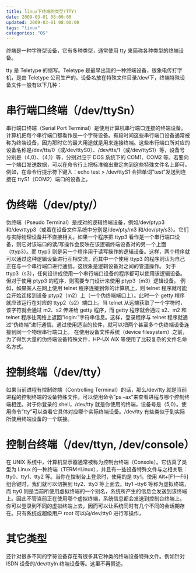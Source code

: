 ```yaml
---
title: linux下终端的类型(TTY)
date: 2009-03-01 08:00:00
updated: 2009-03-01 08:00:00
tags: "linux"
categories: "OS"
---
```


终端是一种字符型设备，它有多种类型，通常使用 tty 来简称各种类型的终端设备。

<!-- more -->

tty 是 Teletype 的缩写。Teletype 是最早出现的一种终端设备，很象电传打字机，是由 Teletype 公司生产的。设备名放在特殊文件目录/dev/下，终端特殊设备文件一般有以下几种：

# 串行端口终端（/dev/ttySn）

串行端口终端（Serial Port Terminal）是使用计算机串行端口连接的终端设备。计算机把每个串行端口都看作是一个字符设备。有段时间这些串行端口设备通常被称为终端设备，因为那时它的最大用途就是用来连接终端。这些串行端口所对应的设备名称是/dev/tts/0（或/dev/ttyS0）、/dev/tts/1（或/dev/ttyS1）等，设备号分别是（4,0）、（4,1）等，分别对应于 DOS 系统下的 COM1、COM2 等。若要向一个端口发送数据，可以在命令行上把标准输出重定向到这些特殊文件名上即可。例如，在命令行提示符下键入：echo test > /dev/ttyS1 会把单词”test”发送到连接在 ttyS1（COM2）端口的设备上。

# 伪终端（/dev/pty/）

伪终端（Pseudo Terminal）是成对的逻辑终端设备，例如/dev/ptyp3 和/dev/ttyp3（或着在设备文件系统中分别是/dev/pty/m3 和/dev/pty/s3）。它们与实际物理设备并不直接相关。如果一个程序把 ttyp3 看作是一个串行端口设备，则它对该端口的读/写操作会反映在该逻辑终端设备对的另一个上面（ttyp3）。而 ttyp3 则是另一个程序用于读写操作的逻辑设备。这样，两个程序就可以通过这种逻辑设备进行互相交流，而其中一个使用 ttyp3 的程序则认为自己正在与一个串行端口进行通信。这很象是逻辑设备对之间的管道操作。
对于 ttyp3（s3），任何设计成使用一个串行端口设备的程序都可以使用该逻辑设备。但对于使用 ptyp3 的程序，则需要专门设计来使用 ptyp3（m3）逻辑设备。
例如，如果某人在网上使用 telnet 程序连接到你的计算机上，则 telnet 程序就可能会开始连接到设备 ptyp2（m2）上（一个伪终端端口上）。此时一个 getty 程序就应该运行在对应的 ttyp2（s2）端口上。当 telnet 从远端获取了一个字符时，该字符就会通过 m2、s2 传递给 getty 程序，而 getty 程序就会通过 s2、m2 和 telnet 程序往网络上返回”login:”字符串信息。这样，登录程序与 telnet 程序就通过“伪终端”进行通信。通过使用适当的软件，就可以把两个甚至多个伪终端设备连接到同一个物理串行端口上。
在使用设备文件系统（device filesystem）之前，为了得到大量的伪终端设备特殊文件，HP-UX AIX 等使用了比较复杂的文件名命名方式。

# 控制终端（/dev/tty）

如果当前进程有控制终端（Controlling Terminal）的话，那么/dev/tty 就是当前进程的控制终端的设备特殊文件。可以使用命令”ps –ax”来查看进程与哪个控制终端相连。对于你登录的 shell，/dev/tty 就是你使用的终端，设备号是（5,0）。使用命令”tty”可以查看它具体对应哪个实际终端设备。/dev/tty 有些类似于到实际所使用终端设备的一个联接。

# 控制台终端（/dev/ttyn, /dev/console）

在 UNIX 系统中，计算机显示器通常被称为控制台终端（Console）。它仿真了类型为 Linux 的一种终端（TERM=Linux），并且有一些设备特殊文件与之相关联：tty0、tty1、tty2 等。当你在控制台上登录时，使用的是 tty1。使用 Alt+[F1—F6]组合键时，我们就可以切换到 tty2、tty3 等上面去。tty1 –tty6 等称为虚拟终端，而 tty0 则是当前所使用虚拟终端的一个别名，系统所产生的信息会发送到该终端上。因此不管当前正在使用哪个虚拟终端，系统信息都会发送到控制台终端上。
你可以登录到不同的虚拟终端上去，因而可以让系统同时有几个不同的会话期存在。只有系统或超级用户 root 可以向/dev/tty0 进行写操作，

# 其它类型

还针对很多不同的字符设备存在有很多其它种类的终端设备特殊文件。例如针对 ISDN 设备的/dev/ttyIn 终端设备等。这里不再赘述。
